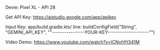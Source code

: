Devie: Pixel XL - API 28

Get API Key: https://aistudio.google.com/app/apikey

Input Key: app/build.gradle.kts/ line: buildConfigField("String", "GEMINI_API_KEY", "\"----------------YOUR-KEY--------------------\"")

Video Demo: https://www.youtube.com/watch?v=lCNvhYt341M
